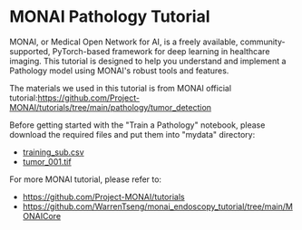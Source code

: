 # MONAI Pathology Tutorial
MONAI, or Medical Open Network for AI, is a freely available, community-supported, PyTorch-based framework for deep learning in healthcare imaging. This tutorial is designed to help you understand and implement a Pathology model using MONAI's robust tools and features.</br>

The materials we used in this tutorial is from MONAI official tutorial:https://github.com/Project-MONAI/tutorials/tree/main/pathology/tumor_detection</br>

Before getting started with the "Train a Pathology" notebook, please download the required files and put them into "mydata" directory:
- <a href="https://drive.google.com/file/d/1rO8ZY-TrU9nrOsx-Udn1q5PmUYrLG3Mv/view?usp=sharing">training_sub.csv</a>
- <a href="http://gigadb.org/dataset/view/id/100439/Files_page/30">tumor_001.tif</a>


For more MONAI tutorial, please refer to: 
- https://github.com/Project-MONAI/tutorials
- https://github.com/WarrenTseng/monai_endoscopy_tutorial/tree/main/MONAICore
